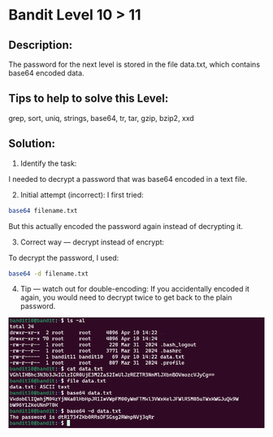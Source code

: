 # Bandit Level 10 > 11 

## Description:
The password for the next level is stored in the file data.txt, which contains base64 encoded data.

## Tips to help to solve this Level:
grep, sort, uniq, strings, base64, tr, tar, gzip, bzip2, xxd

## Solution:

1. Identify the task:

I needed to decrypt a password that was base64 encoded in a text file.

2. Initial attempt (incorrect):
I first tried:

```bash
base64 filename.txt
```

But this actually encoded the password again instead of decrypting it.

3. Correct way — decrypt instead of encrypt:

To decrypt the password, I used:

```bash
base64 -d filename.txt
```

4. Tip — watch out for double-encoding:
If you accidentally encoded it again, you would need to decrypt twice to get back to the plain password.

![](images/bandit10to11.png)